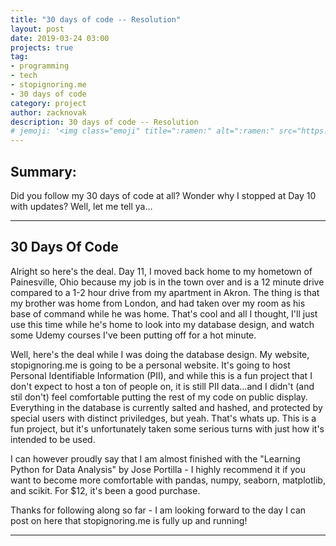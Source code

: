 ```yaml
---
title: "30 days of code -- Resolution"
layout: post
date: 2019-03-24 03:00
projects: true
tag:
- programming
- tech
- stopignoring.me
- 30 days of code
category: project
author: zacknovak
description: 30 days of code -- Resolution
# jemoji: '<img class="emoji" title=":ramen:" alt=":ramen:" src="https://assets.github.com/images/icons/emoji/unicode/1f35c.png" height="20" width="20" align="absmiddle">'
---
```


## Summary:

Did you follow my 30 days of code at all? Wonder why I stopped at Day 10 with updates? Well, let me tell ya...

---

## 30 Days Of Code

Alright so here's the deal. Day 11, I moved back home to my hometown of Painesville, Ohio because my job is in the town over and is a 12 minute drive compared to a 1-2 hour drive from my apartment in Akron. The thing is that my brother was home from London, and had taken over my room as his base of command while he was home. That's cool and all I thought, I'll just use this time while he's home to look into my database design, and watch  some Udemy courses I've been putting off for a hot minute. 

Well, here's the deal while I was doing the database design. My website, stopignoring.me is going to be a personal website. It's going to host Personal Identifiable Information (PII), and while this is a fun project that I don't expect to host a ton of people on, it is still PII data...and I didn't (and stil don't) feel comfortable putting the rest of my code on public display. Everything in the database is currently salted and hashed, and protected by special users with distinct priviledges, but yeah. That's whats up. This is a fun project, but it's unfortunately taken some serious turns with just how it's intended to be used. 

I can however proudly say that I am almost finished with the "Learning Python for Data Analysis" by Jose Portilla - I highly recommend it if you want to become more comfortable with pandas, numpy, seaborn, matplotlib, and scikit. For $12, it's been a good purchase.

Thanks for following along so far - I am looking forward to the day I can post on here that stopignoring.me is fully up and running!

---

[1]: http://daringfireball.net/projects/markdown/
[2]: http://www.fileformat.info/info/unicode/char/2163/index.htm
[3]: http://www.markitdown.net/
[4]: http://daringfireball.net/projects/markdown/basics
[5]: http://daringfireball.net/projects/markdown/syntax
[6]: http://kune.fr/wp-content/uploads/2013/10/ghost-blog.jpg
